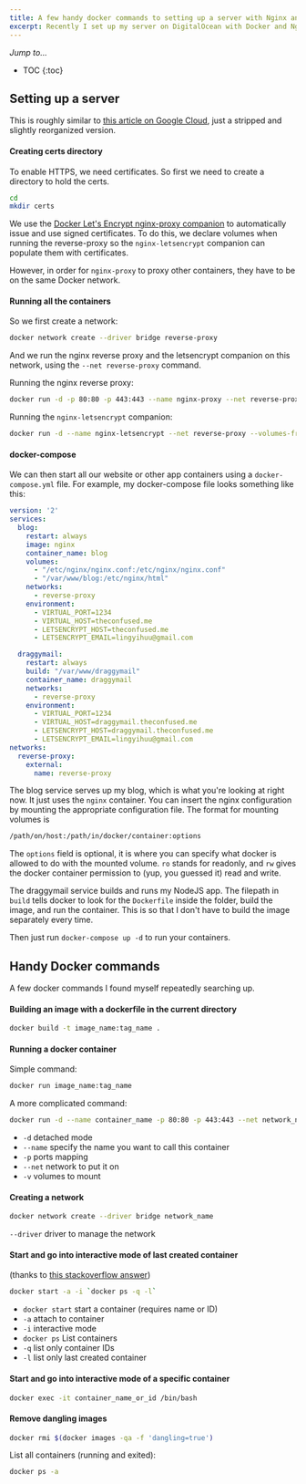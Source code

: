 ```yaml
---
title: A few handy docker commands to setting up a server with Nginx and Let's Encrypt
excerpt: Recently I set up my server on DigitalOcean with Docker and Nginx as a reverse proxy. This is a brief documentation of how I did it and a few Docker commands I found most useful. 
---
```


*Jump to...*
* TOC
{:toc}

## Setting up a server

This is roughly similar to [this article on Google Cloud](https://cloud.google.com/community/tutorials/nginx-reverse-proxy-docker), just a stripped and slightly reorganized version. 

#### Creating certs directory

To enable HTTPS, we need certificates. So first we need to create a directory to hold the certs.

```sh
cd
mkdir certs
```

We use the [Docker Let's Encrypt nginx-proxy companion](https://github.com/JrCs/docker-letsencrypt-nginx-proxy-companion) to automatically issue and use signed certificates. To do this, we declare volumes when running the reverse-proxy so the `nginx-letsencrypt` companion can populate them with certificates. 

However, in order for `nginx-proxy` to proxy other containers, they have to be on the same Docker network.

#### Running all the containers

So we first create a network:

```sh
docker network create --driver bridge reverse-proxy
```

And we run the nginx reverse proxy and the letsencrypt companion on this network, using the `--net reverse-proxy` command. 

Running the nginx reverse proxy:

```sh
docker run -d -p 80:80 -p 443:443 --name nginx-proxy --net reverse-proxy -v $HOME/certs:/etc/nginx/certs:ro -v /etc/nginx/vhost.d -v /usr/share/nginx/html -v /var/run/docker.sock:/tmp/docker.sock:ro --label com.github.jrcs.letsencrypt_nginx_proxy_companion.nginx_proxy=true jwilder/nginx-proxy
```

Running the `nginx-letsencrypt` companion:

```sh
docker run -d --name nginx-letsencrypt --net reverse-proxy --volumes-from nginx-proxy -v $HOME/certs:/etc/nginx/certs:rw -v /var/run/docker.sock:/var/run/docker.sock:ro jrcs/letsencrypt-nginx-proxy-companion
```

#### docker-compose

We can then start all our website or other app containers using a `docker-compose.yml` file. For example, my docker-compose file looks something like this:

```yaml
version: '2'
services:
  blog:
    restart: always
    image: nginx
    container_name: blog
    volumes:
      - "/etc/nginx/nginx.conf:/etc/nginx/nginx.conf"
      - "/var/www/blog:/etc/nginx/html"
    networks:
      - reverse-proxy
    environment:
      - VIRTUAL_PORT=1234
      - VIRTUAL_HOST=theconfused.me
      - LETSENCRYPT_HOST=theconfused.me
      - LETSENCRYPT_EMAIL=lingyihuu@gmail.com

  draggymail:
    restart: always
    build: "/var/www/draggymail"
    container_name: draggymail
    networks:
      - reverse-proxy
    environment:
      - VIRTUAL_PORT=1234
      - VIRTUAL_HOST=draggymail.theconfused.me
      - LETSENCRYPT_HOST=draggymail.theconfused.me
      - LETSENCRYPT_EMAIL=lingyihuu@gmail.com
networks:
  reverse-proxy:
    external:
      name: reverse-proxy
```
The blog service serves up my blog, which is what you're looking at right now. It just uses the `nginx` container. You can insert the nginx configuration by mounting the appropriate configuration file. The format for mounting volumes is 

```sh
/path/on/host:/path/in/docker/container:options
``` 

The `options` field is optional, it is where you can specify what docker is allowed to do with the mounted volume. `ro` stands for readonly, and `rw` gives the docker container permission to (yup, you guessed it) read and write. 

The draggymail service builds and runs my NodeJS app. The filepath in `build` tells docker to look for the `Dockerfile` inside the folder, build the image, and run the container. This is so that I don't have to build the image separately every time. 

Then just run `docker-compose up -d` to run your containers.


## Handy Docker commands

A few docker commands I found myself repeatedly searching up. 

#### Building an image with a dockerfile in the current directory

```sh
docker build -t image_name:tag_name .
```

#### Running a docker container

Simple command: 

```sh
docker run image_name:tag_name
```

A more complicated command: 

```sh
docker run -d --name container_name -p 80:80 -p 443:443 --net network_name -v /path/of/file/in/host:/path/of/file/in/container image_name:tag_name
```

- `-d` detached mode
- `--name` specify the name you want to call this container
- `-p` ports mapping
- `--net` network to put it on
- `-v` volumes to mount

#### Creating a network

```sh
docker network create --driver bridge network_name
```
`--driver` driver to manage the network


#### Start and go into interactive mode of last created container 

(thanks to [this stackoverflow answer](https://stackoverflow.com/a/37886136/3881923))

```sh
docker start -a -i `docker ps -q -l` 
```

- `docker start` start a container (requires name or ID)
- `-a` attach to container
- `-i` interactive mode
- `docker ps` List containers 
- `-q` list only container IDs
- `-l` list only last created container

#### Start and go into interactive mode of a specific container

```sh
docker exec -it container_name_or_id /bin/bash
```

#### Remove dangling images

```sh
docker rmi $(docker images -qa -f 'dangling=true')
```

List all containers (running and exited):

```sh
docker ps -a
```